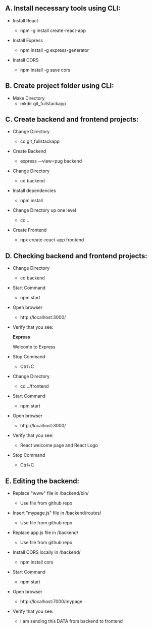 <h2>A. Install necessary tools using CLI:</h2>

* Install React
  * npm -g install create-react-app

* Install Express
  * npm install -g express-generator
  
* Install CORS
  * npm install -g save cors
  
<h2>B. Create project folder  using CLI:</h2>

* Make Directory
  * mkdir git_fullstackapp

<h2>C. Create backend and frontend projects:</h2>

* Change Directory
  * cd git_fullstackapp
  
* Create Backend
  * express --view=pug backend
  
* Change Directory
  * cd backend
  
* Install dependencies
  * npm install
  
* Change Directory up one level
  * cd ..
  
* Create Frontend
  * npx create-react-app frontend

<h2>D. Checking backend and frontend projects:</h2>

* Change Directory
  * cd backend
  
 * Start Command
   * npm start
   
 * Open browser
   * http://localhost:3000/
   
 * Verify that you see:
 
   <b>Express</b>
   
   Welcome to Express
   
 * Stop Command
   * Ctrl+C
   
 * Change Directory
   * cd ../frontend
   
 * Start Command
   * npm start
   
 * Open browser
   * http://localhost:3000/
   
 * Verify that you see:
   * React welcome page and React Logo
   
 * Stop Command
   * Ctrl+C

<h2>E. Editing the backend:</h2>

* Replace "www" file in /backend/bin/
  * Use file from github repo
  
* Insert "mypage.js" file in /backend/routes/
  * Use file from github repo
  
* Replace app.js file in /backend/
  * Use file from github repo
  
* Install CORS locally in /backend/
  * npm install cors
  
* Start Command
  * npm start
  
 * Open browser
   * http://localhost:7000/mypage
   
 * Verify that you see:
   * I am sending this DATA from backend to frontend
   
 
